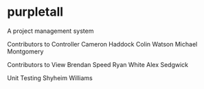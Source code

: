 # purpletall
A project management system

Contributors to Controller
  Cameron Haddock
  Colin Watson
  Michael Montgomery

Contributors to View
  Brendan Speed
  Ryan White
  Alex Sedgwick

Unit Testing
  Shyheim Williams

